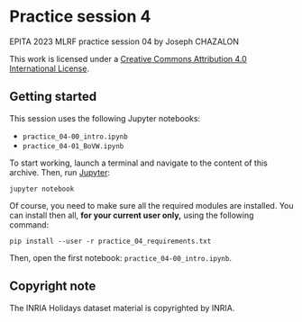 # Practice session 4

EPITA 2023 MLRF practice session 04 by Joseph CHAZALON

This work is licensed under a [Creative Commons Attribution 4.0 International License](http://creativecommons.org/licenses/by/4.0/).


## Getting started
This session uses the following Jupyter notebooks:
- `practice_04-00_intro.ipynb`
- `practice_04-01_BoVW.ipynb`

To start working, launch a terminal and navigate to the content of this archive.
Then, run [Jupyter](https://jupyter.org/):
```shell
jupyter notebook
```

Of course, you need to make sure all the required modules are installed.
You can install then all, **for your current user only,** using the following command:
```shell
pip install --user -r practice_04_requirements.txt
```

Then, open the first notebook: `practice_04-00_intro.ipynb`.


## Copyright note
The INRIA Holidays dataset material is copyrighted by INRIA.
